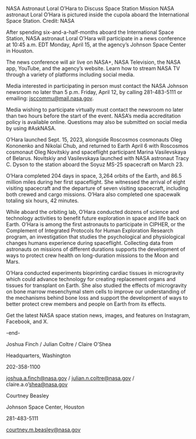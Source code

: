NASA Astronaut Loral O’Hara to Discuss Space Station Mission 
 NASA astronaut Loral O’Hara is pictured inside the cupola aboard the International Space Station. Credit: NASA

After spending six-and-a-half-months aboard the International Space Station, NASA astronaut Loral O’Hara will participate in a news conference at 10:45 a.m. EDT Monday, April 15, at the agency’s Johnson Space Center in Houston.

The news conference will air live on NASA+, NASA Television, the NASA app, YouTube, and the agency’s website. Learn how to stream NASA TV through a variety of platforms including social media.

Media interested in participating in person must contact the NASA Johnson newsroom no later than 5 p.m. Friday, April 12, by calling 281-483-5111 or emailing: jsccommu@mail.nasa.gov.

Media wishing to participate virtually must contact the newsroom no later than two hours before the start of the event. NASA’s media accreditation policy is available online. Questions may also be submitted on social media by using #AskNASA.

O’Hara launched Sept. 15, 2023, alongside Roscosmos cosmonauts Oleg Kononenko and Nikolai Chub, and returned to Earth April 6 with Roscosmos cosmonaut Oleg Novitskiy and spaceflight participant Marina Vasilevskaya of Belarus. Novitskiy and Vasilevskaya launched with NASA astronaut Tracy C. Dyson to the station aboard the Soyuz MS-25 spacecraft on March 23.

O’Hara completed 204 days in space, 3,264 orbits of the Earth, and 86.5 million miles during her first spaceflight. She witnessed the arrival of eight visiting spacecraft and the departure of seven visiting spacecraft, including both crewed and cargo missions. O’Hara also completed one spacewalk totaling six hours, 42 minutes.

While aboard the orbiting lab, O’Hara conducted dozens of science and technology activities to benefit future exploration in space and life back on Earth. O’Hara is among the first astronauts to participate in CIPHER, or the Complement of Integrated Protocols for Human Exploration Research program, an investigation that studies the psychological and physiological changes humans experience during spaceflight. Collecting data from astronauts on missions of different durations supports the development of ways to protect crew health on long-duration missions to the Moon and Mars.

O’Hara conducted experiments bioprinting cardiac tissues in microgravity which could advance technology for creating replacement organs and tissues for transplant on Earth. She also studied the effects of microgravity on bone marrow mesenchymal stem cells to improve our understanding of the mechanisms behind bone loss and support the development of ways to better protect crew members and people on Earth from its effects.

Get the latest NASA space station news, images, and features on Instagram, Facebook, and X.

-end-

Joshua Finch / Julian Coltre / Claire O’Shea

Headquarters, Washington

202-358-1100

joshua.a.finch@nasa.gov / julian.n.coltre@nasa.gov / claire.a.o’shea@nasa.gov

Courtney Beasley

Johnson Space Center, Houston

281-483-5111

courtney.m.beasley@nasa.gov